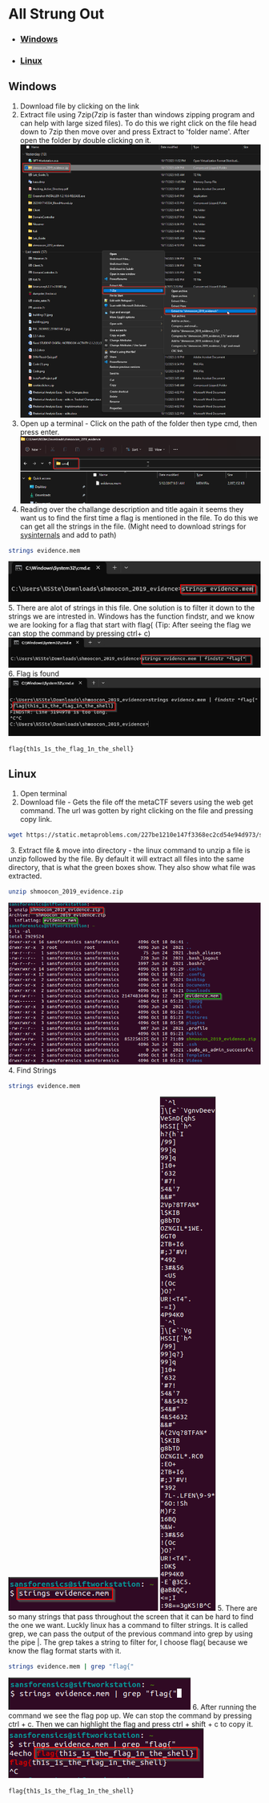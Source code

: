 # All Strung Out
- ### [Windows](#windows)
- ### [Linux](#linux)

## Windows
1. Download file by clicking on the link
2. Extract file using 7zip(7zip is faster than windows zipping program and can help with large sized files). To do this we right click on the file head down to 7zip then move over and press Extract to 'folder name'. After open the folder by double clicking on it.
![expic](ExtractPic.png)
3. Open up a terminal - Click on the path of the folder then type cmd, then press enter.
![cmdpop](cmdopenstrung.png)
4. Reading over the challange description and title again it seems they want us to find the first time a flag is mentioned in the file. To do this we can get all the strings in the file. (Might need to download strings for [sysinternals](https://learn.microsoft.com/en-us/sysinternals/downloads/strings) and add to path)
```bash 
strings evidence.mem
```
![Longstrung](Stringcommandin.png)
5. There are alot of strings in this file. One solution is to filter it down to the strings we are intrested in. Windows has the function findstr, and we know we are looking for a flag that start with flag{ (Tip: After seeing the flag we can stop the command by pressing ctrl+ c)
![wingrep](wingrep.png)
6. Flag is found
![flagthing](flagfagl.png)
```bash
flag{th1s_1s_the_flag_1n_the_shell}
```

## Linux
1. Open terminal
2. Download file - Gets the file off the metaCTF severs using the web get command. The url was gotten by right clicking on the file and pressing copy link.
```bash
wget https://static.metaproblems.com/227be1210e147f3368ec2cd54e94d973/shmoocon_2019_evidence.zip
```
![]()
3. Extract file & move into directory - the linux command to unzip a file is unzip followed by the file. By default it will extract all files into the same directory, that is what the green boxes show. They also show what file was extracted.
```bash
unzip shmoocon_2019_evidence.zip
```
![unzip](unzip.png)
4. Find Strings
```bash
strings evidence.mem
```
![strings](Strings.png)
![badstrings](BadStrings.png)
5. There are so many strings that pass throughout the screen that it can be hard to find the one we want. Luckly linux has a command to filter strings. It is called grep, we can pass the output of the previous command into grep by using the pipe |. The grep takes a string to filter for, I choose flag{ because we know the flag format starts with it.
```bash
strings evidence.mem | grep "flag{"
```
![bigboom](BigBoom.png)
6. After running the command we see the flag pop up. We can stop the command by pressing ctrl + c. Then we can highlight the flag and press ctrl + shift + c to copy it.
![flag!!](flaglin.png)
```bash
flag{th1s_1s_the_flag_1n_the_shell}
```

